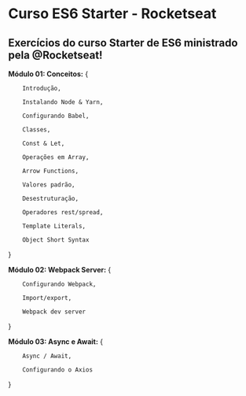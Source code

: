 # Curso ES6 Starter - Rocketseat

## Exercícios do curso Starter de ES6 ministrado pela @Rocketseat!


**Módulo 01: Conceitos:** {

		Introdução,

		Instalando Node & Yarn,

		Configurando Babel,

		Classes,

		Const & Let,

		Operações em Array,

		Arrow Functions,

		Valores padrão,

		Desestruturação,

		Operadores rest/spread,

		Template Literals,

		Object Short Syntax
  }
 
 **Módulo 02: Webpack Server:** {
 
		Configurando Webpack,

		Import/export,

		Webpack dev server
  }
  
 **Módulo 03: Async e Await:** {
 
		Async / Await,

		Configurando o Axios
  }
  
  


